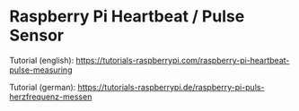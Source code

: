 # Raspberry Pi Heartbeat / Pulse Sensor

Tutorial (english): https://tutorials-raspberrypi.com/raspberry-pi-heartbeat-pulse-measuring

Tutorial (german): https://tutorials-raspberrypi.de/raspberry-pi-puls-herzfrequenz-messen
